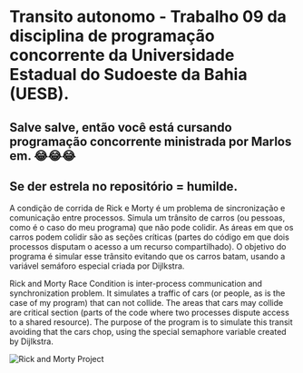 # Transito autonomo - Trabalho 09 da disciplina de programação concorrente da Universidade Estadual do Sudoeste da Bahia (UESB).
## Salve salve, então você está cursando programação concorrente ministrada por Marlos em. 😂😂😂
## Se der estrela no repositório = humilde.

A condição de corrida de Rick e Morty é um problema de sincronização e comunicação entre processos.
Simula um trânsito de carros (ou pessoas, como é o caso do meu programa) que não pode colidir.
As áreas em que os carros podem colidir são as seções críticas (partes do código em que dois processos disputam o acesso a um recurso compartilhado).
O objetivo do programa é simular esse trânsito evitando que os carros batam, usando a variável semáforo especial criada por Dijlkstra.

Rick and Morty Race Condition is inter-process communication and synchronization problem.
It simulates a traffic of cars (or people, as is the case of my program) that can not collide.
The areas that cars may collide are critical section (parts of the code where two processes dispute access to a shared resource).
The purpose of the program is to simulate this transit avoiding that the cars chop, using the special semaphore variable created by Dijlkstra.

![Rick and Morty Project](./Rick_And_Morty.gif)
